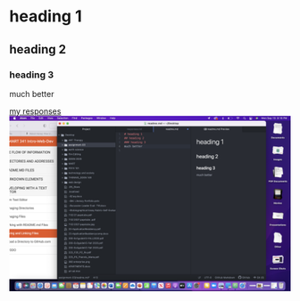 # heading 1
## heading 2
### heading 3
much better

[my responses](./responses.txt  )
![screenshot](./images/screenshotreadme.png)

